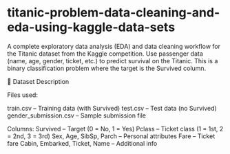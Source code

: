 # titanic-problem-data-cleaning-and-eda-using-kaggle-data-sets
A complete exploratory data analysis (EDA) and data cleaning workflow for the Titanic dataset from the Kaggle competition.
Use passenger data (name, age, gender, ticket, etc.) to predict survival on the Titanic.
This is a binary classification problem where the target is the Survived column.

📁 Dataset Description

Files used:

train.csv – Training data (with Survived)
test.csv – Test data (no Survived)
gender_submission.csv – Sample submission file

Columns:
Survived – Target (0 = No, 1 = Yes)
Pclass – Ticket class (1 = 1st, 2 = 2nd, 3 = 3rd)
Sex, Age, SibSp, Parch – Personal attributes
Fare – Ticket fare
Cabin, Embarked, Ticket, Name – Additional info
